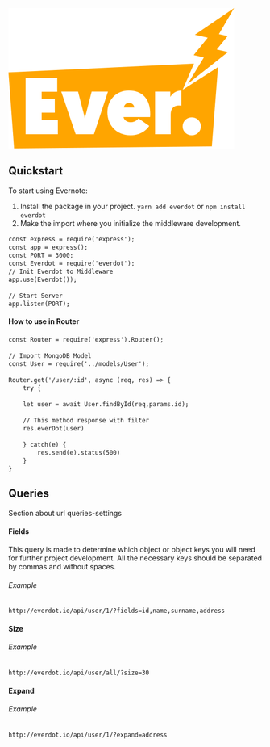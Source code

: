 ![Everdot](./everdot.svg)

## Quickstart
To start using Evernote: 
1. Install the package in your project. `yarn add everdot` or `npm install everdot`
2. Make the import where you initialize the middleware development.
```
const express = require('express');
const app = express();
const PORT = 3000;
const Everdot = require('everdot');
// Init Everdot to Middleware
app.use(Everdot());

// Start Server
app.listen(PORT);
``` 

#### How to use in Router
```
const Router = require('express').Router();

// Import MongoDB Model
const User = require('../models/User');

Router.get('/user/:id', async (req, res) => {
    try {
    
    let user = await User.findById(req,params.id);
    
    // This method response with filter
    res.everDot(user)
    
    } catch(e) {
        res.send(e).status(500)
    }
}
```


## Queries
Section about url queries-settings

#### Fields
This query is made to determine which object or object keys you will need for further project development. All the necessary keys should be separated by commas and without spaces.
###### Example
`http://everdot.io/api/user/1/?fields=id,name,surname,address`
#### Size
###### Example
`http://everdot.io/api/user/all/?size=30`

#### Expand
###### Example
`http://everdot.io/api/user/1/?expand=address`

